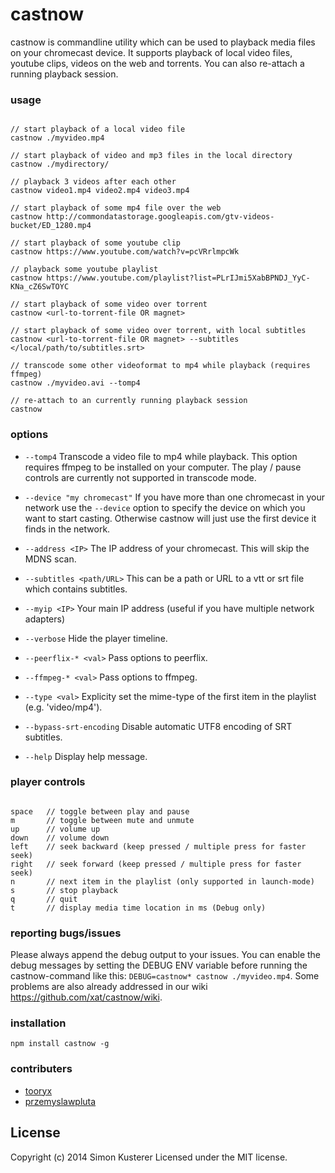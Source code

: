 # castnow

castnow is commandline utility which can be used to playback media files on
your chromecast device. It supports playback of local video files, youtube
clips, videos on the web and torrents. You can also re-attach a running
playback session.

### usage

```

// start playback of a local video file
castnow ./myvideo.mp4

// start playback of video and mp3 files in the local directory
castnow ./mydirectory/

// playback 3 videos after each other
castnow video1.mp4 video2.mp4 video3.mp4

// start playback of some mp4 file over the web
castnow http://commondatastorage.googleapis.com/gtv-videos-bucket/ED_1280.mp4

// start playback of some youtube clip
castnow https://www.youtube.com/watch?v=pcVRrlmpcWk

// playback some youtube playlist
castnow https://www.youtube.com/playlist?list=PLrIJmi5XabBPNDJ_YyC-KNa_cZ6SwTOYC

// start playback of some video over torrent
castnow <url-to-torrent-file OR magnet>

// start playback of some video over torrent, with local subtitles
castnow <url-to-torrent-file OR magnet> --subtitles </local/path/to/subtitles.srt>

// transcode some other videoformat to mp4 while playback (requires ffmpeg)
castnow ./myvideo.avi --tomp4

// re-attach to an currently running playback session
castnow

```

### options

* `--tomp4` Transcode a video file to mp4 while playback. This option requires
ffmpeg to be installed on your computer. The play / pause controls are currently
not supported in transcode mode.

* `--device "my chromecast"` If you have more than one chromecast in your network
use the `--device` option to specify the device on which you want to start casting.
Otherwise castnow will just use the first device it finds in the network.

* `--address <IP>` The IP address of your chromecast. This will skip the MDNS scan.

* `--subtitles <path/URL>` This can be a path or URL to a vtt or srt file which
contains subtitles.

* `--myip <IP>` Your main IP address (useful if you have multiple network adapters)

* `--verbose` Hide the player timeline.

* `--peerflix-* <val>` Pass options to peerflix.

* `--ffmpeg-* <val>` Pass options to ffmpeg.

* `--type <val>` Explicity set the mime-type of the first item in the playlist (e.g. 'video/mp4').

* `--bypass-srt-encoding` Disable automatic UTF8 encoding of SRT subtitles.

* `--help` Display help message.

### player controls

```

space   // toggle between play and pause
m       // toggle between mute and unmute
up      // volume up
down    // volume down
left    // seek backward (keep pressed / multiple press for faster seek)
right   // seek forward (keep pressed / multiple press for faster seek)
n       // next item in the playlist (only supported in launch-mode)
s       // stop playback
q       // quit
t       // display media time location in ms (Debug only)

```

### reporting bugs/issues

Please always append the debug output to your issues. You can enable the debug messages by setting the
DEBUG ENV variable before running the castnow-command like this: `DEBUG=castnow* castnow ./myvideo.mp4`.
Some problems are also already addressed in our wiki https://github.com/xat/castnow/wiki.

### installation

`npm install castnow -g`

### contributers

* [tooryx](https://github.com/tooryx)
* [przemyslawpluta](https://github.com/przemyslawpluta)

## License
Copyright (c) 2014 Simon Kusterer
Licensed under the MIT license.
